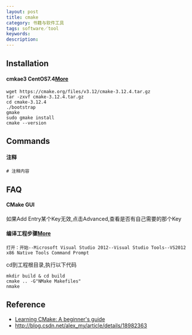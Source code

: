 ```yaml
---
layout: post
title: cmake
category: 书籍与软件工具
tags: software／tool
keywords: 
description: 
---
```



## Installation

#### cmkae3 CentOS7.4[More](https://www.jianshu.com/p/084e6d7e2bad)

```
wget https://cmake.org/files/v3.12/cmake-3.12.4.tar.gz
tar -zxvf cmake-3.12.4.tar.gz
cd cmake-3.12.4
./bootstrap
gmake
sudo gmake install
cmake --version
```


## Commands

#### 注释


```
# 注释内容
```


## FAQ

#### CMake GUI
如果Add Entry某个Key无效,点击Advanced,查看是否有自己需要的那个Key

#### 编译工程步骤[More](http://blog.csdn.net/alex_my/article/details/18982363)

`打开：开始--Microsoft Visual Studio 2012--Visual Studio Tools--VS2012 x86 Native Tools Command Prompt`

cd到工程根目录,执行以下代码

```
mkdir build & cd build
cmake .. -G"NMake Makefiles"
nmake
```


## Reference

* [Learning CMake: A beginner's guide](https://www.gitbook.com/book/tuannguyen68/learning-cmake-a-beginner-s-guide/details)
* <http://blog.csdn.net/alex_my/article/details/18982363>